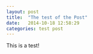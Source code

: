 ```yaml
---
layout: post
title:  "The test of the Post"
date:   2014-10-18 12:58:29
categories: test post
---
```


This is a test!
